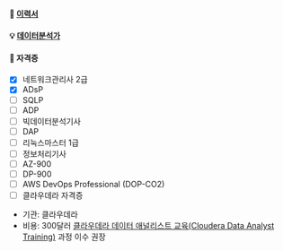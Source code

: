 #### 📃 [이력서](https://jiwontwopunch.notion.site/1123e2a4ccdd476384f7118e8b4c4710?pvs=4)
#### 💡 [데이터분석가](https://jiwontwopunch.notion.site/a53e39a51d7e4dc2add40a3f896539fc?pvs=4)
#### 🪪 자격증
- [x]  네트워크관리사 2급
- [x]  ADsP
- [ ]  SQLP
- [ ]  ADP
- [ ]  빅데이터분석기사
- [ ]  DAP
- [ ]  리눅스마스터 1급
- [ ]  정보처리기사
- [ ]  AZ-900
- [ ]  DP-900
- [ ]  AWS DevOps Professional (DOP-CO2)
- [ ]  클라우데라 자격증
- 기관: 클라우데라
- 비용: 300달러
[클라우데라 데이터 애널리스트 교육(Cloudera Data Analyst Training)](https://www.cloudera.com/more/training/courses/data-analyst-training.html?course=data-analyst&loc=online) 과정 이수 권장

